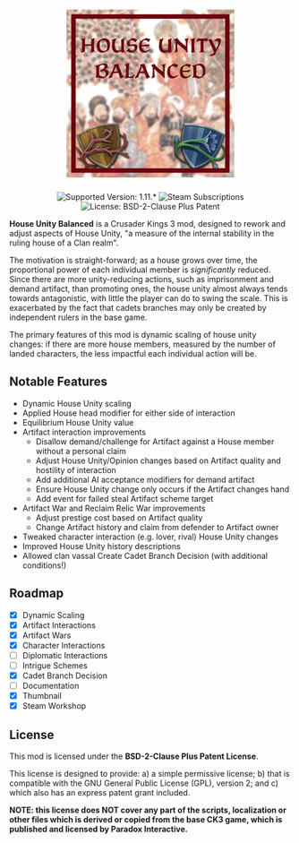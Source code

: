 <h1 align="center">
  <a href="https://steamcommunity.com/sharedfiles/filedetails/?id=3122203007">
    <img alt="House Unity Balanced" src="./mod/thumbnail.png" width="300">
  </a>
</h1>

<p align="center">
  <img src="https://img.shields.io/badge/supported_version-1.11.*-darkred" alt="Supported Version: 1.11.*">
  <img src="https://img.shields.io/steam/subscriptions/3122203007?color=dodgerblue" alt="Steam Subscriptions">
  <img src="https://img.shields.io/badge/license-BSD--2--Clause_Plus_Patent-green" alt="License: BSD-2-Clause Plus Patent">
</p>

**House Unity Balanced** is a Crusader Kings 3 mod, designed to rework and adjust aspects of House Unity, "a measure of the internal stability in the ruling house of a Clan realm".

The motivation is straight-forward; as a house grows over time, the proportional power of each individual member is _significantly_ reduced. Since there are more unity-reducing actions, such as imprisonment and demand artifact, than promoting ones, the house unity almost always tends towards antagonistic, with little the player can do to swing the scale. This is exacerbated by the fact that cadets branches may only be created by independent rulers in the base game.

The primary features of this mod is dynamic scaling of house unity changes: if there are more house members, measured by the number of landed characters, the less impactful each individual action will be.

## Notable Features

- Dynamic House Unity scaling
- Applied House head modifier for either side of interaction
- Equilibrium House Unity value
- Artifact interaction improvements
  - Disallow demand/challenge for Artifact against a House member without a personal claim
  - Adjust House Unity/Opinion changes based on Artifact quality and hostility of interaction
  - Add additional AI acceptance modifiers for demand artifact
  - Ensure House Unity change only occurs if the Artifact changes hand
  - Add event for failed steal Artifact scheme target
- Artifact War and Reclaim Relic War improvements
  - Adjust prestige cost based on Artifact quality
  - Change Artifact history and claim from defender to Artifact owner
- Tweaked character interaction (e.g. lover, rival) House Unity changes
- Improved House Unity history descriptions
- Allowed clan vassal Create Cadet Branch Decision (with additional conditions!)

## Roadmap

- [x] Dynamic Scaling
- [x] Artifact Interactions
- [x] Artifact Wars
- [x] Character Interactions
- [ ] Diplomatic Interactions
- [ ] Intrigue Schemes
- [x] Cadet Branch Decision
- [ ] Documentation
- [x] Thumbnail
- [x] Steam Workshop

## License

This mod is licensed under the **BSD-2-Clause Plus Patent License**.

This license is designed to provide: a) a simple permissive license; b) that is compatible with the GNU General Public License (GPL), version 2; and c) which also has an express patent grant included.

 **NOTE: this license does NOT cover any part of the scripts, localization or other files which is derived or copied from the base CK3 game, which is published and licensed by Paradox Interactive.**
